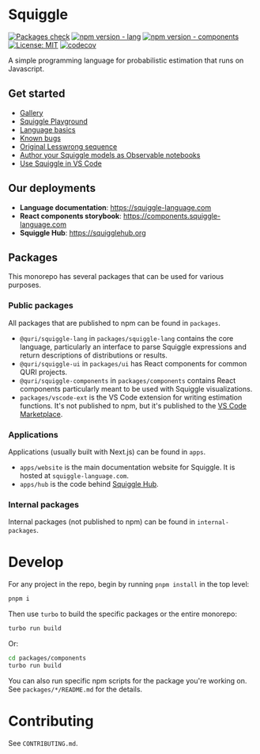 # Squiggle

[![Packages check](https://github.com/quantified-uncertainty/squiggle/actions/workflows/ci.yml/badge.svg)](https://github.com/quantified-uncertainty/squiggle/actions/workflows/ci.yml)
[![npm version - lang](https://badge.fury.io/js/@quri%2Fsquiggle-lang.svg)](https://www.npmjs.com/package/@quri/squiggle-lang)
[![npm version - components](https://badge.fury.io/js/@quri%2Fsquiggle-components.svg)](https://www.npmjs.com/package/@quri/squiggle-components)
[![License: MIT](https://img.shields.io/badge/License-MIT-yellow.svg)](https://github.com/quantified-uncertainty/squiggle/blob/main/LICENSE)
[![codecov](https://codecov.io/gh/quantified-uncertainty/squiggle/branch/main/graph/badge.svg?token=QRLBL5CQ7C)](https://codecov.io/gh/quantified-uncertainty/squiggle)

A simple programming language for probabilistic estimation that runs on Javascript.

## Get started

- [Gallery](https://www.squiggle-language.com/docs/Ecosystem/Gallery)
- [Squiggle Playground](https://squiggle-language.com/playground)
- [Language basics](https://www.squiggle-language.com/docs/Guides/LanguageFeatures)
- [Known bugs](https://www.squiggle-language.com/docs/Guides/Bugs)
- [Original Lesswrong sequence](https://www.lesswrong.com/s/rDe8QE5NvXcZYzgZ3)
- [Author your Squiggle models as Observable notebooks](https://observablehq.com/@hazelfire/squiggle)
- [Use Squiggle in VS Code](https://marketplace.visualstudio.com/items?itemName=QURI.vscode-squiggle)

## Our deployments

- **Language documentation**: https://squiggle-language.com
- **React components storybook**: https://components.squiggle-language.com
- **Squiggle Hub**: https://squigglehub.org

## Packages

This monorepo has several packages that can be used for various purposes.

### Public packages

All packages that are published to npm can be found in `packages`.

- `@quri/squiggle-lang` in `packages/squiggle-lang` contains the core language, particularly
  an interface to parse Squiggle expressions and return descriptions of distributions
  or results.
- `@quri/squiggle-ui` in `packages/ui` has React components for common QURI projects.
- `@quri/squiggle-components` in `packages/components` contains React components particularly meant to be used with Squiggle visualizations.
- `packages/vscode-ext` is the VS Code extension for writing estimation functions. It's not published to npm, but it's published to the [VS Code Marketplace](https://marketplace.visualstudio.com/items?itemName=QURI.vscode-squiggle).

### Applications

Applications (usually built with Next.js) can be found in `apps`.

- `apps/website` is the main documentation website for Squiggle. It is hosted at `squiggle-language.com`.
- `apps/hub` is the code behind [Squiggle Hub](https://squigglehub.org).

### Internal packages

Internal packages (not published to npm) can be found in `internal-packages`.

# Develop

For any project in the repo, begin by running `pnpm install` in the top level:

```sh
pnpm i
```

Then use `turbo` to build the specific packages or the entire monorepo:

```sh
turbo run build
```

Or:

```sh
cd packages/components
turbo run build
```

You can also run specific npm scripts for the package you're working on. See `packages/*/README.md` for the details.

# Contributing

See `CONTRIBUTING.md`.
